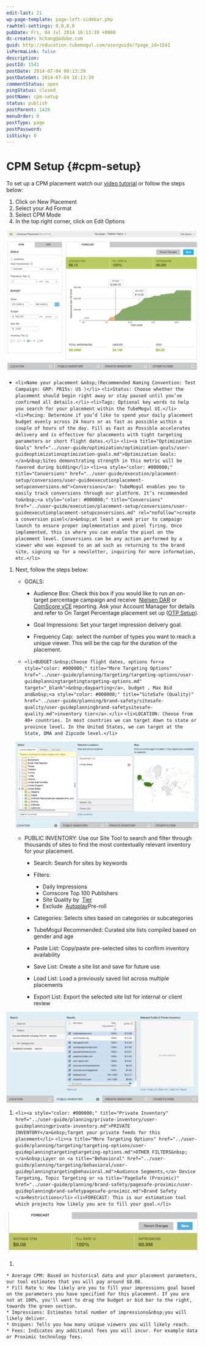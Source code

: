 ```yaml
---
edit-last: 21
wp-page-template: page-left-sidebar.php
rawhtml-settings: 0,0,0,0
pubDate: Fri, 04 Jul 2014 16:13:39 +0000
dc-creator: hchang@adobe.com
guid: http://education.tubemogul.com/userguide/?page_id=1541
isPermaLink: false
description: 
postId: 1541
postDate: 2014-07-04 08:13:39
postDateGmt: 2014-07-04 16:13:39
commentStatus: open
pingStatus: closed
postName: cpm-setup
status: publish
postParent: 1428
menuOrder: 0
postType: page
postPassword: 
isSticky: 0
---
```


# CPM Setup {#cpm-setup}

To set up a CPM&nbsp;placement watch our [video tutorial](/videos/#campaign-execution-tutorials) or follow the steps below:

1. Click on New Placement
1. Select your Ad Format
1. Select&nbsp;CPM Mode
1. In the top right corner, click on Edit Options

[ ![CPM Mode](assets/cpm-mode.png)](assets/cpm-mode.png)

* `<li>Name your placement &nbsp;(Recommended Naming Convention: Test Campaign: GRP: PR15s: US )</li>` `<li>Status: Choose whether the placement should begin right away or stay paused until you’ve confirmed all details.</li>` `<li>Tags: Optional key words to help you search for your placement within the TubeMogul UI.</li>` `<li>Pacing: Determine if you’d like to spend your daily placement budget evenly across 24 hours or as fast as possible within a couple of hours of the day. Fill as Fast as Possible accelerates delivery and is effective for placements with tight targeting parameters or short flight dates.</li>` `<li><a title="Optimization Goals" href="../user-guide/optimization/optimization-goals/user-guideoptimizationoptimization-goals.md">Optimization Goals:</a>&nbsp;Sites demonstrating strength in this metric will be favored during bidding</li>` `<li><a style="color: #000000;" title="Conversions" href="../user-guide/execution/placement-setup/conversions/user-guideexecutionplacement-setupconversions.md">Conversions</a>: TubeMogul enables you to easily track conversions through our platform. It’s recommended to&nbsp;<a style="color: #000000;" title="Conversions" href="../user-guide/execution/placement-setup/conversions/user-guideexecutionplacement-setupconversions.md" rel="nofollow">create a conversion pixel</a>&nbsp;at least a week prior to campaign launch to ensure proper implementation and pixel firing. Once implemented, this is where you can enable the pixel on the placement level. Conversions can be any action performed by a viewer who was exposed to an ad such as returning to the brand site, signing up for a newsletter, inquiring for more information, etc.</li>`

1. Next, follow the steps below:

    * GOALS:

        * Audience Box: Check this box if you would like to run an on-target percentage campaign and receive&nbsp; [Nielsen DAR](../user-guide/measurement/nielsen-ocr-reporting/user-guidemeasurementnielsen-ocr-reporting.md)&nbsp;or [ComScore vCE](../user-guide/measurement/comscore-vce/user-guidemeasurementcomscore-vce.md)&nbsp;reporting. Ask your Account Manager for details and refer to On Target Percentage placement set up ([OTP Setup](../user-guide/execution/placement-setup/otp-setup/user-guideexecutionplacement-setupotp-setup.md)).
        
        * Goal Impressions: Set your target impression delivery goal.
        * Frequency Cap: &nbsp;select the number of types you want to reach a unique viewer. This will be the cap for the duration of the placement.

    * `<li>BUDGET:&nbsp;Choose flight dates, options for<a style="color: #000000;" title="More Targeting Options" href="../user-guide/planning/targeting/targeting-options/user-guideplanningtargetingtargeting-options.md" target="_blank">&nbsp;dayparting</a>, budget , Max Bid and&nbsp;<a style="color: #000000;" title="SiteSafe (Quality)" href="../user-guide/planning/brand-safety/sitesafe-quality/user-guideplanningbrand-safetysitesafe-quality.md">inventory tier</a>.</li>` `<li>LOCATION: Choose from 40+ countries. In most countries we can target down to state or province level. In the United States, we can target at the State, DMA and Zipcode level.</li>`

   ![Location CPM](assets/location-cpm-1024x483.png)

    * PUBLIC INVENTORY:&nbsp;Use our Site Tool to search and filter through thousands of sites to find the most contextually relevant inventory for your placement.

        * Search: Search for sites by keywords
        * Filters:

            * Daily Impressions
            * Comscore Top 100 Publishers
            * Site Quality by&nbsp; [Tier](../user-guide/planning/brand-safety/sitesafe-quality/user-guideplanningbrand-safetysitesafe-quality.md)
            * Exclude&nbsp; [Autoplay](../user-guide/planning/brand-safety/playsafe-fake-pre-roll/user-guideplanningbrand-safetyplaysafe-fake-pre-roll.md)Pre-roll

        * Categories: Selects sites based on categories or subcategories
        * TubeMogul Recommended: Curated site lists compiled based on gender and age
        * Paste List: Copy/paste pre-selected sites to confirm inventory availability
        * Save List: Create a site list and save for future use
        * Load List: Load a previously saved list across multiple placements
        * Export List:&nbsp;Export the selected site list for internal or client review

[ ![CPm Site tool](assets/cpm-site-tool-1024x484.png)](assets/cpm-site-tool.png)

1. `<li><a style="color: #000000;" title="Private Inventory" href="../user-guide/planning/private-inventory/user-guideplanningprivate-inventory.md">PRIVATE INVENTORY</a>&nbsp;Target your private feeds for this placement</li>` `<li><a title="More Targeting Options" href="../user-guide/planning/targeting/targeting-options/user-guideplanningtargetingtargeting-options.md">OTHER FILTERS&nbsp;</a>&nbsp;Layer on <a title="Behavioral" href="../user-guide/planning/targeting/behavioral/user-guideplanningtargetingbehavioral.md">Audience Segments,</a> Device Targeting, Topic Targeting or <a title="PageSafe (Proximic)" href="../user-guide/planning/brand-safety/pagesafe-proximic/user-guideplanningbrand-safetypagesafe-proximic.md">Brand Safety </a>Restrictions</li>` `<li>FORECAST: This is our estimation tool which projects how likely you are to fill your goal.</li>`

[ ![2014-07-15_2039](assets/2014-07-15-2039.png)](assets/2014-07-15-2039.png)

1.

    * Average CPM: Based on historical data and your placement parameters, our tool estimates that you will pay around $8.08.
    * Fill Rate %: How likely are you to fill your impressions goal based on the parameters you have specified for this placement. If you are not at 100%, you'll want to drag the budget or bid bar to the right, towards the green section.
    * Impressions: Estimates total number of impressions&nbsp;you will likely deliver.
    * Uniques: Tells you how many unique viewers you will likely reach.
    * Fees: Indicates any additional fees you will incur. For example data or Proximic technology fees.

